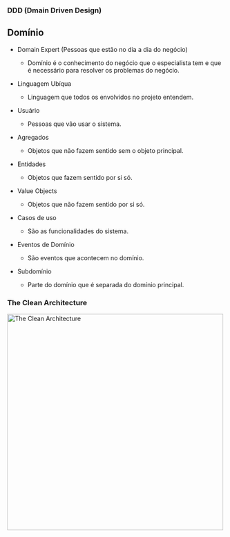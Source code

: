 ### DDD (Dmain Driven Design)

## Domínio

- Domain Expert (Pessoas que estão no dia a dia do negócio)
    - Domínio é o conhecimento do negócio que o especialista tem e que é necessário para resolver os problemas do negócio.

- Linguagem Ubíqua
    - Linguagem que todos os envolvidos no projeto entendem.

- Usuário
    - Pessoas que vão usar o sistema.

- Agregados
    - Objetos que não fazem sentido sem o objeto principal.

- Entidades
    - Objetos que fazem sentido por si só.

- Value Objects
    - Objetos que não fazem sentido por si só.

- Casos de uso
    - São as funcionalidades do sistema.

- Eventos de Domínio
    - São eventos que acontecem no domínio.

- Subdomínio
    - Parte do domínio que é separada do domínio principal.

### The Clean Architecture
<img src="https://blog.cleancoder.com/uncle-bob/images/2012-08-13-the-clean-architecture/CleanArchitecture.jpg" alt="The Clean Architecture" width="500"/>
